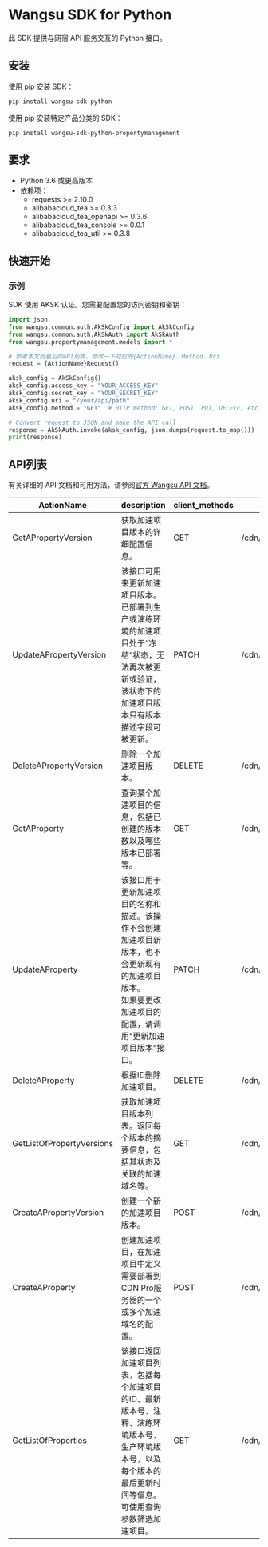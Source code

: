 # Wangsu SDK for Python

此 SDK 提供与网宿 API 服务交互的 Python 接口。

## 安装

使用 pip 安装 SDK：

```bash
pip install wangsu-sdk-python
```
使用 pip 安装特定产品分类的 SDK：

```bash
pip install wangsu-sdk-python-propertymanagement
```


## 要求

- Python 3.6 或更高版本
- 依赖项：
  - requests >= 2.10.0
  - alibabacloud_tea >= 0.3.3
  - alibabacloud_tea_openapi >= 0.3.6
  - alibabacloud_tea_console >= 0.0.1
  - alibabacloud_tea_util >= 0.3.8

## 快速开始

### 示例

SDK 使用 AKSK 认证。您需要配置您的访问密钥和密钥：

```python
import json
from wangsu.common.auth.AkSkConfig import AkSkConfig
from wangsu.common.auth.AkSkAuth import AkSkAuth
from wangsu.propertymanagement.models import *

# 参考本文档最后的API列表，修改一下对应的{ActionName}、Method、Uri
request = {ActionName}Request()

aksk_config = AkSkConfig()
aksk_config.access_key = "YOUR_ACCESS_KEY"
aksk_config.secret_key = "YOUR_SECRET_KEY"
aksk_config.uri = "/your/api/path"
aksk_config.method = "GET"  # HTTP method: GET, POST, PUT, DELETE, etc.

# Convert request to JSON and make the API call
response = AkSkAuth.invoke(aksk_config, json.dumps(request.to_map()))
print(response)

```


## API列表
有关详细的 API 文档和可用方法，请参阅[官方 Wangsu API 文档](https://www.wangsu.com/document/api-doc/Overview?productType=all)。

| ActionName | description | client_methods | uri |
| --- | --- | --- | --- |
| GetAPropertyVersion | 获取加速项目版本的详细配置信息。 | GET | /cdn/properties/*/versions/* |
| UpdateAPropertyVersion | 该接口可用来更新加速项目版本。已部署到生产或演练环境的加速项目处于“冻结”状态，无法再次被更新或验证，该状态下的加速项目版本只有版本描述字段可被更新。 | PATCH | /cdn/properties/*/versions/* |
| DeleteAPropertyVersion | 删除一个加速项目版本。 | DELETE | /cdn/properties/*/versions/* |
| GetAProperty | 查询某个加速项目的信息，包括已创建的版本数以及哪些版本已部署等。 | GET | /cdn/properties/* |
| UpdateAProperty | 该接口用于更新加速项目的名称和描述。该操作不会创建加速项目新版本，也不会更新现有的加速项目版本。<br>如果要更改加速项目的配置，请调用“更新加速项目版本”接口。 | PATCH | /cdn/properties/* |
| DeleteAProperty | 根据ID删除加速项目。 | DELETE | /cdn/properties/* |
| GetListOfPropertyVersions | 获取加速项目版本列表。返回每个版本的摘要信息，包括其状态及关联的加速域名等。 | GET | /cdn/properties/*/versions |
| CreateAPropertyVersion | 创建一个新的加速项目版本。 | POST | /cdn/properties/*/versions |
| CreateAProperty | 创建加速项目，在加速项目中定义需要部署到CDN Pro服务器的一个或多个加速域名的配置。 | POST | /cdn/properties |
| GetListOfProperties | 该接口返回加速项目列表，包括每个加速项目的ID、最新版本号、注释、演练环境版本号、生产环境版本号，以及每个版本的最后更新时间等信息。可使用查询参数筛选加速项目。 | GET | /cdn/properties |